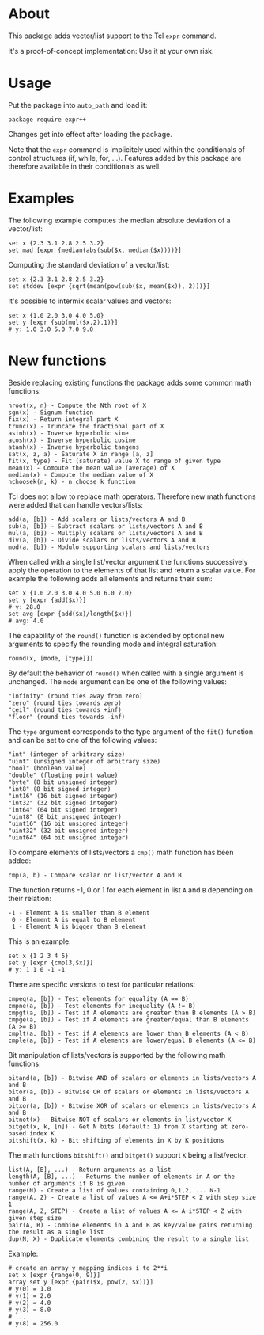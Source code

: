 # About

This package adds vector/list support to the Tcl `expr` command.

It's a proof-of-concept implementation: Use it at your own risk.

# Usage

Put the package into `auto_path` and load it:

    package require expr++

Changes get into effect after loading the package.

Note that the `expr` command is implicitely used within the conditionals of control structures (if, while, for, ...). Features added by this package are therefore available in their conditionals as well.

# Examples

The following example computes the median absolute deviation of a vector/list:

    set x {2.3 3.1 2.8 2.5 3.2}
    set mad [expr {median(abs(sub($x, median($x))))}]

Computing the standard deviation of a vector/list:

    set x {2.3 3.1 2.8 2.5 3.2}
    set stddev [expr {sqrt(mean(pow(sub($x, mean($x)), 2)))}]

It's possible to intermix scalar values and vectors:

    set x {1.0 2.0 3.0 4.0 5.0}
    set y [expr {sub(mul($x,2),1)}]
    # y: 1.0 3.0 5.0 7.0 9.0

# New functions

Beside replacing existing functions the package adds some common math functions:

    nroot(x, n) - Compute the Nth root of X
    sgn(x) - Signum function
    fix(x) - Return integral part X
    trunc(x) - Truncate the fractional part of X
    asinh(x) - Inverse hyperbolic sine
    acosh(x) - Inverse hyperbolic cosine
    atanh(x) - Inverse hyperbolic tangens
    sat(x, z, a) - Saturate X in range [a, z]
    fit(x, type) - Fit (saturate) value X to range of given type
    mean(x) - Compute the mean value (average) of X
    median(x) - Compute the median value of X
    nchoosek(n, k) - n choose k function

Tcl does not allow to replace math operators. Therefore new math functions
were added that can handle vectors/lists:

    add(a, [b]) - Add scalars or lists/vectors A and B
    sub(a, [b]) - Subtract scalars or lists/vectors A and B
    mul(a, [b]) - Multiply scalars or lists/vectors A and B
    div(a, [b]) - Divide scalars or lists/vectors A and B
    mod(a, [b]) - Modulo supporting scalars and lists/vectors

When called with a single list/vector argument the functions successively
apply the operation to the elements of that list and return a scalar value.
For example the following adds all elements and returns their sum:

    set x {1.0 2.0 3.0 4.0 5.0 6.0 7.0}
    set y [expr {add($x)}]
    # y: 28.0
    set avg [expr {add($x)/length($x)}]
    # avg: 4.0

The capability of the `round()` function is extended by optional new arguments
to specify the rounding mode and integral saturation:

    round(x, [mode, [type]])

By default the behavior of `round()` when called with a single argument is unchanged.
The `mode` argument can be one of the following values:

    "infinity" (round ties away from zero)
    "zero" (round ties towards zero)
    "ceil" (round ties towards +inf)
    "floor" (round ties towards -inf)

The `type` argument corresponds to the type argument of the `fit()` function
and can be set to one of the following values:

    "int" (integer of arbitrary size)
    "uint" (unsigned integer of arbitrary size)
    "bool" (boolean value)
    "double" (floating point value)
    "byte" (8 bit unsigned integer)
    "int8" (8 bit signed integer)
    "int16" (16 bit signed integer)
    "int32" (32 bit signed integer)
    "int64" (64 bit signed integer)
    "uint8" (8 bit unsigned integer)
    "uint16" (16 bit unsigned integer)
    "uint32" (32 bit unsigned integer)
    "uint64" (64 bit unsigned integer)

To compare elements of lists/vectors a `cmp()` math function has been added:

    cmp(a, b) - Compare scalar or list/vector A and B

The function returns -1, 0 or 1 for each element in list `A` and `B`
depending on their relation:

    -1 - Element A is smaller than B element
     0 - Element A is equal to B element
     1 - Element A is bigger than B element

This is an example:

    set x {1 2 3 4 5}
    set y [expr {cmp(3,$x)}]
    # y: 1 1 0 -1 -1

There are specific versions to test for particular relations:

    cmpeq(a, [b]) - Test elements for equality (A == B)
    cmpne(a, [b]) - Test elements for inequality (A != B)
    cmpgt(a, [b]) - Test if A elements are greater than B elements (A > B)
    cmpge(a, [b]) - Test if A elements are greater/equal than B elements (A >= B)
    cmplt(a, [b]) - Test if A elements are lower than B elements (A < B)
    cmple(a, [b]) - Test if A elements are lower/equal B elements (A <= B)

Bit manipulation of lists/vectors is supported by the following math functions:

    bitand(a, [b]) - Bitwise AND of scalars or elements in lists/vectors A and B
    bitor(a, [b]) - Bitwise OR of scalars or elements in lists/vectors A and B
    bitxor(a, [b]) - Bitwise XOR of scalars or elements in lists/vectors A and B
    bitnot(x) - Bitwise NOT of scalars or elements in list/vector X
    bitget(x, k, [n]) - Get N bits (default: 1) from X starting at zero-based index K
    bitshift(x, k) - Bit shifting of elements in X by K positions

The math functions `bitshift()` and `bitget()` support `K` being a list/vector.

    list(A, [B], ...) - Return arguments as a list
    length(A, [B], ...) - Returns the number of elements in A or the number of arguments if B is given
    range(N) - Create a list of values containing 0,1,2, ... N-1
    range(A, Z) - Create a list of values A <= A+i*STEP < Z with step size 1
    range(A, Z, STEP) - Create a list of values A <= A+i*STEP < Z with given step size
    pair(A, B) - Combine elements in A and B as key/value pairs returning the result as a single list
    dup(N, X) - Duplicate elements combining the result to a single list

Example:

    # create an array y mapping indices i to 2**i
    set x [expr {range(0, 9)}]
    array set y [expr {pair($x, pow(2, $x))}]
    # y(0) = 1.0
    # y(1) = 2.0
    # y(2) = 4.0
    # y(3) = 8.0
    # ...
    # y(8) = 256.0

